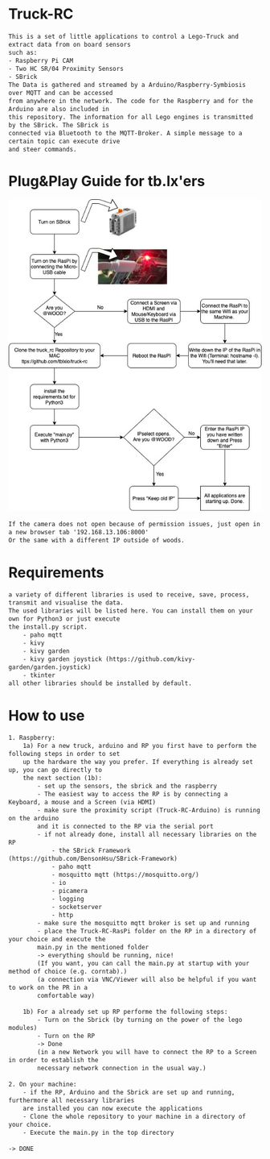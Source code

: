 # Truck-RC
    This is a set of little applications to control a Lego-Truck and extract data from on board sensors 
    such as:
    - Raspberry Pi CAM
    - Two HC SR/04 Proximity Sensors
    - SBrick
    The Data is gathered and streamed by a Arduino/Raspberry-Symbiosis over MQTT and can be accessed 
    from anywhere in the network. The code for the Raspberry and for the Arduino are also included in 
    this repository. The information for all Lego engines is transmitted by the SBrick. The SBrick is 
    connected via Bluetooth to the MQTT-Broker. A simple message to a certain topic can execute drive 
    and steer commands.
    
# Plug&Play Guide for tb.lx'ers
![Flowchart](/Img/FlowChart.jpg)

    If the camera does not open because of permission issues, just open in a new browser tab '192.168.13.106:8000'
    Or the same with a different IP outside of woods.

# Requirements
    a variety of different libraries is used to receive, save, process, transmit and visualise the data.
    The used libraries will be listed here. You can install them on your own for Python3 or just execute 
    the install.py script.
        - paho mqtt
        - kivy
        - kivy garden
        - kivy garden joystick (https://github.com/kivy-garden/garden.joystick)
        - tkinter
    all other libraries should be installed by default.

# How to use
    1. Raspberry:
        1a) For a new truck, arduino and RP you first have to perform the following steps in order to set 
        up the hardware the way you prefer. If everything is already set up, you can go directly to 
        the next section (1b):
            - set up the sensors, the sbrick and the raspberry
            - The easiest way to access the RP is by connecting a Keyboard, a mouse and a Screen (via HDMI)
            - make sure the proximity script (Truck-RC-Arduino) is running on the arduino
            and it is connected to the RP via the serial port
            - if not already done, install all necessary libraries on the RP
                - the SBrick Framework (https://github.com/BensonHsu/SBrick-Framework)
                - paho mqtt
                - mosquitto mqtt (https://mosquitto.org/)
                - io
                - picamera
                - logging
                - socketserver
                - http
            - make sure the mosquitto mqtt broker is set up and running
            - place the Truck-RC-RasPi folder on the RP in a directory of your choice and execute the 
            main.py in the mentioned folder
            -> everything should be running, nice!
            (If you want, you can call the main.py at startup with your method of choice (e.g. corntab).)
            (a connection via VNC/Viewer will also be helpful if you want to work on the PR in a 
            comfortable way)
        
        1b) For a already set up RP performe the following steps:
            - Turn on the Sbrick (by turning on the power of the lego modules)
            - Turn on the RP
            -> Done
            (in a new Network you will have to connect the RP to a Screen in order to establish the 
            necessary network connection in the usual way.)
            
    2. On your machine:
        - if the RP, Arduino and the Sbrick are set up and running, furthermore all necessary libraries 
        are installed you can now execute the applications
        - Clone the whole repository to your machine in a directory of your choice. 
        - Execute the main.py in the top directory
    
    -> DONE
